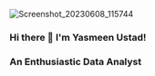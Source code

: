 ![Screenshot_20230608_115744](https://github.com/yasmeenustad/yasmeenustad/assets/112754746/6553028e-5fb7-498c-ab2e-c18de39d1b6a)

### Hi there 👋 I'm Yasmeen Ustad!
### An Enthusiastic Data Analyst

<!--
**yasmeenustad/yasmeenustad** is a ✨ _special_ ✨ repository because its `README.md` (this file) appears on your GitHub profile.

Here are some ideas to get you started:

-
